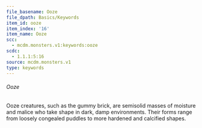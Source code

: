 ```yaml
---
file_basename: Ooze
file_dpath: Basics/Keywords
item_id: ooze
item_index: '16'
item_name: Ooze
scc:
  - mcdm.monsters.v1:keywords:ooze
scdc:
  - 1.1.1:5:16
source: mcdm.monsters.v1
type: keywords
---
```


###### Ooze

Ooze creatures, such as the gummy brick, are semisolid masses of moisture and malice who take shape in dark, damp environments. Their forms range from loosely congealed puddles to more hardened and calcified shapes.
